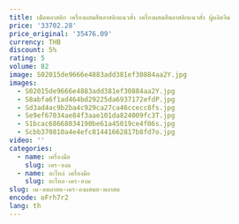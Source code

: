 ```yaml
---
title: เม็ดพลาสติก เครื่องผสมสีพลาสติกแนวตั้ง เครื่องผสมสีพลาสติกแนวตั้ง ผู้ผลิตจีน
price: '33702.28'
price_original: '35476.09'
currency: THB
discount: 5%
rating: 5
volume: 82
image: S02015de9666e4883add381ef30884aa2Y.jpg
images:
  - S02015de9666e4883add381ef30884aa2Y.jpg
  - S8abfa6f1ad464bd29225da6937172efdP.jpg
  - Sd3ad4ac9b2ba4c929ca27ca46ccecc8fs.jpg
  - Se9ef67034ae84f3aae101da824009fc3T.jpg
  - S1bcac68668034190be61a45019ce4f06s.jpg
  - Scbb370810a4e4efc81441662817b8fd7o.jpg
video: ''
categories:
  - name: เครื่องมือ
    slug: เคร-องม
  - name: อะไหล่ เครื่องมือ
    slug: อะไหล-เคร-องม
slug: เม-ดพลาสต-เคร-องผสมส-พลาสต
encode: oFrh7r2
lang: th
---
```

  
